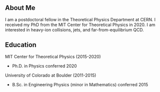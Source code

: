 ## About Me

I am a postdoctoral fellow in the Theoretical Physics Department at CERN. I received my PhD from the MIT Center for Theoretical Physics in 2020.
I am interested in heavy-ion collisions, jets, and far-from-equilibrium QCD.

## Education

MIT Center for Theoretical Physics (2015-2020)
 * Ph.D. in Physics conferred 2020

University of Colorado at Boulder (2011-2015)
 * B.Sc. in Engineering Physics (minor in Mathematics) conferred 2015
